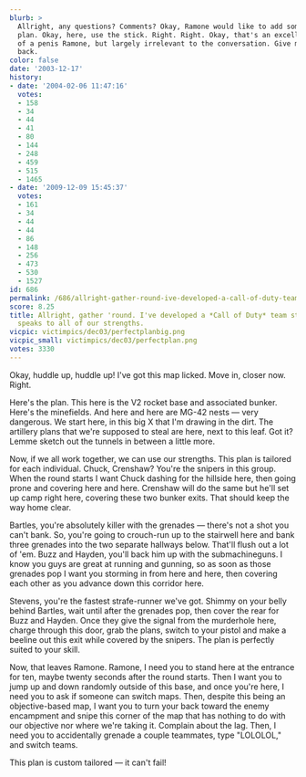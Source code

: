 ```yaml
---
blurb: >
  Allright, any questions? Comments? Okay, Ramone would like to add something to the
  plan. Okay, here, use the stick. Right. Right. Okay, that's an excellent drawing
  of a penis Ramone, but largely irrelevant to the conversation. Give me the stick
  back.
color: false
date: '2003-12-17'
history:
- date: '2004-02-06 11:47:16'
  votes:
  - 158
  - 34
  - 44
  - 41
  - 80
  - 144
  - 248
  - 459
  - 515
  - 1465
- date: '2009-12-09 15:45:37'
  votes:
  - 161
  - 34
  - 44
  - 44
  - 86
  - 148
  - 256
  - 473
  - 530
  - 1527
id: 686
permalink: /686/allright-gather-round-ive-developed-a-call-of-duty-team-strategy-that-speaks-to-all-of-our-strengths/
score: 8.25
title: Allright, gather 'round. I've developed a *Call of Duty* team strategy that
  speaks to all of our strengths.
vicpic: victimpics/dec03/perfectplanbig.png
vicpic_small: victimpics/dec03/perfectplan.png
votes: 3330
---
```


Okay, huddle up, huddle up! I've got this map licked. Move in, closer
now. Right.

Here's the plan. This here is the V2 rocket base and associated bunker.
Here's the minefields. And here and here are MG-42 nests — very
dangerous. We start here, in this big X that I'm drawing in the dirt.
The artillery plans that we're supposed to steal are here, next to this
leaf. Got it? Lemme sketch out the tunnels in between a little more.

Now, if we all work together, we can use our strengths. This plan is
tailored for each individual. Chuck, Crenshaw? You're the snipers in
this group. When the round starts I want Chuck dashing for the hillside
here, then going prone and covering here and here. Crenshaw will do the
same but he'll set up camp right here, covering these two bunker exits.
That should keep the way home clear.

Bartles, you're absolutely killer with the grenades — there's not a
shot you can't bank. So, you're going to crouch-run up to the stairwell
here and bank three grenades into the two separate hallways below.
That'll flush out a lot of 'em. Buzz and Hayden, you'll back him up with
the submachineguns. I know you guys are great at running and gunning, so
as soon as those grenades pop I want you storming in from here and here,
then covering each other as you advance down this corridor here.

Stevens, you're the fastest strafe-runner we've got. Shimmy on your
belly behind Bartles, wait until after the grenades pop, then cover the
rear for Buzz and Hayden. Once they give the signal from the murderhole
here, charge through this door, grab the plans, switch to your pistol
and make a beeline out this exit while covered by the snipers. The plan
is perfectly suited to your skill.

Now, that leaves Ramone. Ramone, I need you to stand here at the
entrance for ten, maybe twenty seconds after the round starts. Then I
want you to jump up and down randomly outside of this base, and once
you're here, I need you to ask if someone can switch maps. Then, despite
this being an objective-based map, I want you to turn your back toward
the enemy encampment and snipe this corner of the map that has nothing
to do with our objective nor where we're taking it. Complain about the
lag. Then, I need you to accidentally grenade a couple teammates, type
"LOLOLOL," and switch teams.

This plan is custom tailored — it can't fail!